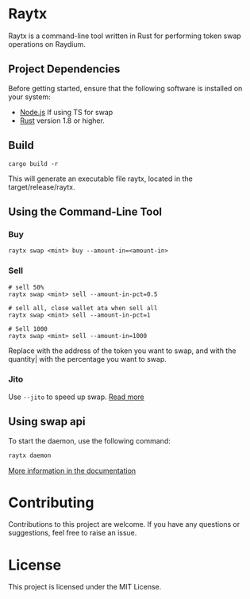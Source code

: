 # Raytx

Raytx is a command-line tool written in Rust for performing token swap operations on Raydium.

## Project Dependencies

Before getting started, ensure that the following software is installed on your system:

- [Node.js](https://nodejs.org/) If using TS for swap
- [Rust](https://www.rust-lang.org/) version 1.8 or higher.


## Build
```
cargo build -r
```
This will generate an executable file raytx, located in the target/release/raytx.

## Using the Command-Line Tool
### Buy
```
raytx swap <mint> buy --amount-in=<amount-in>
```
### Sell
```
# sell 50%
raytx swap <mint> sell --amount-in-pct=0.5

# sell all, close wallet ata when sell all
raytx swap <mint> sell --amount-in-pct=1

# Sell 1000
raytx swap <mint> sell --amount-in=1000
```
Replace <mint> with the address of the token you want to swap, and <amount-in> with the quantity|<amount-in-pct> with the percentage you want to swap.

### Jito
Use `--jito` to speed up swap.
[Read more](./docs/jito.md)

## Using swap api

To start the daemon, use the following command:
```bash
raytx daemon
```
[More information in the documentation](./docs/api.md)


# Contributing
Contributions to this project are welcome. If you have any questions or suggestions, feel free to raise an issue.

# License
This project is licensed under the MIT License.

